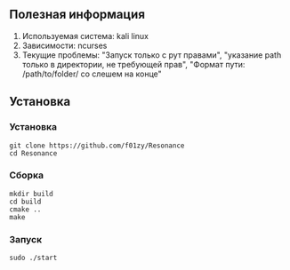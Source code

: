## Полезная информация
1. Используемая система: kali linux
2. Зависимости: ncurses
3. Текущие проблемы: "Запуск только с рут правами", "указание path только в директории, не требующей прав", "Формат пути: /path/to/folder/ со слешем на конце"

## Установка
### Установка
```
git clone https://github.com/f01zy/Resonance
cd Resonance
```
### Сборка
```
mkdir build
cd build
cmake ..
make
```
### Запуск
```
sudo ./start
```
